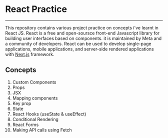 # React Practice

---

This repository contains various project practice on concepts i've learnt in React JS.
React is a free and open-soursce front-end Javascript library for building user interfaces based on components.
it is maintained by Meta and a community of developers. React can be used to develop single-page applications, mobile applications, and server-side rendered applications with [Next.js](https://www.nextjs.org) framework.

## Concepts

1. Custom Components
2. Props
3. JSX
4. Mapping components
5. Key prop
6. State
7. React Hooks (useState & useEffect)
8. Conditional Rendering
9. React Forms
10. Making API calls using Fetch
